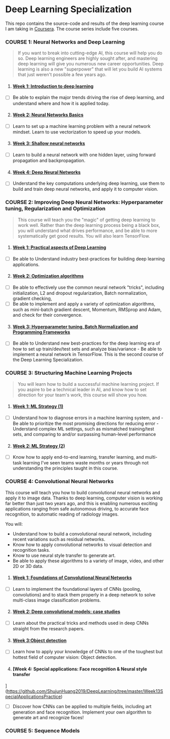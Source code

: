 # Deep Learning Specialization

This repo contains the source-code and results of the deep learning course I am taking in [Coursera](https://www.coursera.org/specializations/deep-learning). The course series include five courses.


### COURSE 1: Neural Networks and Deep Learning

> If you want to break into cutting-edge AI, this course will help you do so. Deep learning engineers are highly sought after, and mastering deep learning will give you numerous new career opportunities. Deep learning is also a new "superpower" that will let you build AI systems that just weren't possible a few years ago.

1. #### [Week 1: Introduction to deep learning](https://github.com/ShujunHuang2019/DeepLearning/tree/master/Week1IntroductionPractice)
- [ ] Be able to explain the major trends driving the rise of deep learning, and understand where and how it is applied today.

2. #### [Week 2: Neural Networks Basics](https://github.com/ShujunHuang2019/DeepLearning/tree/master/Week2LogisticRegressionPractice)
- [ ] Learn to set up a machine learning problem with a neural network mindset. Learn to use vectorization to speed up your models.

3. #### [Week 3: Shallow neural networks](https://github.com/ShujunHuang2019/DeepLearning/tree/master/Week3ShallowNNPractice)
- [ ] Learn to build a neural network with one hidden layer, using forward propagation and backpropagation.

4. #### [Week 4: Deep Neural Networks](https://github.com/ShujunHuang2019/DeepLearning/tree/master/Week4DeepNNPractice)
- [ ] Understand the key computations underlying deep learning, use them to build and train deep neural networks, and apply it to computer vision.


### COURSE 2: Improving Deep Neural Networks: Hyperparameter tuning, Regularization and Optimization

> This course will teach you the "magic" of getting deep learning to work well. Rather than the deep learning process being a black box, you will understand what drives performance, and be able to more systematically get good results. You will also learn TensorFlow.

1. #### [Week 1: Practical aspects of Deep Learning](https://github.com/ShujunHuang2019/DeepLearning/tree/master/Week5Practice)
- [ ] Be able to Understand industry best-practices for building deep learning applications. 

2. #### [Week 2: Optimization algorithms](https://github.com/ShujunHuang2019/DeepLearning/tree/master/Week6Practice)
- [ ] Be able to effectively use the common neural network "tricks", including initialization, L2 and dropout regularization, Batch normalization, gradient checking, 
- [ ] Be able to implement and apply a variety of optimization algorithms, such as mini-batch gradient descent, Momentum, RMSprop and Adam, and check for their convergence.

3. #### [Week 3: Hyperparameter tuning, Batch Normalization and Programming Frameworks](https://github.com/ShujunHuang2019/DeepLearning/tree/master/Week7Practice)
- [ ] Be able to Understand new best-practices for the deep learning era of how to set up train/dev/test sets and analyze bias/variance - Be able to implement a neural network in TensorFlow. This is the second course of the Deep Learning Specialization.

### COURSE 3: Structuring Machine Learning Projects

> You will learn how to build a successful machine learning project. If you aspire to be a technical leader in AI, and know how to set direction for your team's work, this course will show you how.

1. #### [Week 1: ML Strategy (1)](https://github.com/ShujunHuang2019/DeepLearning/tree/master/Week8ML_Strategy_Practice)
- [ ] Understand how to diagnose errors in a machine learning system, and - Be able to prioritize the most promising directions for reducing error - Understand complex ML settings, such as mismatched training/test sets, and comparing to and/or surpassing human-level performance 

2. #### [Week 2: ML Strategy (2)](https://github.com/ShujunHuang2019/DeepLearning/tree/master/Week9ML_Strategy_Practice)
- [ ] Know how to apply end-to-end learning, transfer learning, and multi-task learning I've seen teams waste months or years through not understanding the principles taught in this course.

### COURSE 4: Convolutional Neural Networks

This course will teach you how to build convolutional neural networks and apply it to image data. Thanks to deep learning, computer vision is working far better than just two years ago, and this is enabling numerous exciting applications ranging from safe autonomous driving, to accurate face recognition, to automatic reading of radiology images. 

You will:
- Understand how to build a convolutional neural network, including recent variations such as residual networks.
- Know how to apply convolutional networks to visual detection and recognition tasks.
- Know to use neural style transfer to generate art.
- Be able to apply these algorithms to a variety of image, video, and other 2D or 3D data.

1. #### [Week 1: Foundations of Convolutional Neural Networks](https://github.com/ShujunHuang2019/DeepLearning/tree/master/Week10CNNs_Practice)
- [ ] Learn to implement the foundational layers of CNNs (pooling, convolutions) and to stack them properly in a deep network to solve multi-class image classification problems.

2. #### [Week 2: Deep convolutional models: case studies](https://github.com/ShujunHuang2019/DeepLearning/tree/master/Week11DeepConvolutionalModelsPractice)
- [ ] Learn about the practical tricks and methods used in deep CNNs straight from the research papers.


3. #### [Week 3:Object detection](https://github.com/ShujunHuang2019/DeepLearning/tree/master/Week12ObjectDetectionPractice)
- [ ] Learn how to apply your knowledge of CNNs to one of the toughest but hottest field of computer vision: Object detection.


4. #### [Week 4: Special applications: Face recognition & Neural style transfer
](https://github.com/ShujunHuang2019/DeepLearning/tree/master/Week13SpecialApplicationsPractice)
- [ ] Discover how CNNs can be applied to multiple fields, including art generation and face recognition. Implement your own algorithm to generate art and recognize faces!



### COURSE 5: Sequence Models
